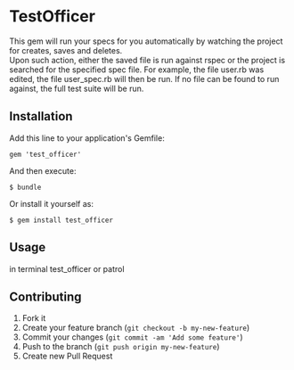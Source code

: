 # TestOfficer

This gem will run your specs for you automatically by watching the project for creates, saves and deletes.  
Upon such action, either the saved file is run against rspec or the project is searched for the specified
spec file.  For example, the file user.rb was edited, the file user_spec.rb will then be run.  If no file
can be found to run against, the full test suite will be run.

## Installation

Add this line to your application's Gemfile:

    gem 'test_officer'

And then execute:

    $ bundle

Or install it yourself as:

    $ gem install test_officer

## Usage

in terminal
  test_officer
  or
  patrol

## Contributing

1. Fork it
2. Create your feature branch (`git checkout -b my-new-feature`)
3. Commit your changes (`git commit -am 'Add some feature'`)
4. Push to the branch (`git push origin my-new-feature`)
5. Create new Pull Request
